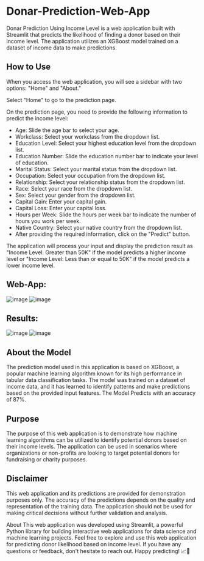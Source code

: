 # Donar-Prediction-Web-App

Donar Prediction Using Income Level is a web application built with Streamlit that predicts the likelihood of finding a donor based on their income level. 
The application utilizes an XGBoost model trained on a dataset of income data to make predictions.

## How to Use
When you access the web application, you will see a sidebar with two options: "Home" and "About."

Select "Home" to go to the prediction page.

On the prediction page, you need to provide the following information to predict the income level:

* Age: Slide the age bar to select your age.
* Workclass: Select your workclass from the dropdown list.
* Education Level: Select your highest education level from the dropdown list.
* Education Number: Slide the education number bar to indicate your level of education.
* Marital Status: Select your marital status from the dropdown list.
* Occupation: Select your occupation from the dropdown list.
* Relationship: Select your relationship status from the dropdown list.
* Race: Select your race from the dropdown list.
* Sex: Select your gender from the dropdown list.
* Capital Gain: Enter your capital gain.
* Capital Loss: Enter your capital loss.
* Hours per Week: Slide the hours per week bar to indicate the number of hours you work per week.
* Native Country: Select your native country from the dropdown list.
* After providing the required information, click on the "Predict" button.

The application will process your input and display the prediction result as "Income Level: Greater than 50K" if the model predicts a higher income level or "Income Level: Less than or equal to 50K" if the model predicts a lower income level.
## Web-App:
![image](https://github.com/k-aniket47/Donar-Prediction-Web-App/assets/79148315/b7a0b602-f9b9-4e8e-af72-ac0655726d3a)
![image](https://github.com/k-aniket47/Donar-Prediction-Web-App/assets/79148315/96463605-2289-4f3a-a16d-d1df068594ac)

## Results:
![image](https://github.com/k-aniket47/Donar-Prediction-Web-App/assets/79148315/ff26c5bd-facb-46d6-b9ee-262004efdf9a)
![image](https://github.com/k-aniket47/Donar-Prediction-Web-App/assets/79148315/6fab3a87-0f08-45f1-af89-b278018bf4e4)


## About the Model
The prediction model used in this application is based on XGBoost, a popular machine learning algorithm known for its high performance in tabular data classification tasks. The model was trained on a dataset of income data, and it has learned to identify patterns and make predictions based on the provided input features. The Model Predicts with an accuracy of 87%.

## Purpose
The purpose of this web application is to demonstrate how machine learning algorithms can be utilized to identify potential donors based on their income levels. The application can be used in scenarios where organizations or non-profits are looking to target potential donors for fundraising or charity purposes.

## Disclaimer
This web application and its predictions are provided for demonstration purposes only. The accuracy of the predictions depends on the quality and representation of the training data. The application should not be used for making critical decisions without further validation and analysis.

About
This web application was developed using Streamlit, a powerful Python library for building interactive web applications for data science and machine learning projects.
Feel free to explore and use this web application for predicting donor likelihood based on income level. If you have any questions or feedback, don't hesitate to reach out. Happy predicting! 📈🎉





